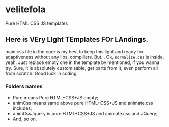 # velitefola
 Pure HTML CSS JS templates

## Here is **VE**ry **LI**ght **TE**mplates **FO**r **LA**ndings.

main.css file in the core is my best to keep this light and ready for adaptiveness without any libs, compillers. But... Ok, `normalize.css` is inside, yeah. 
Just replace empty one in the template by mentioned, if you wanna try.
Sure, it is absolutely customisable, get parts from it, even  perform all from scratch. 
Good luck in coding. 

### Folders names

* Pure means Pure HTML+CSS+JS empty;
* animCss means same above pure HTML+CSS+JS and animate.css includes;
* animCssJquery is pure HTML+CSS+JS and animate.css and JQuery;
* And, so on.

